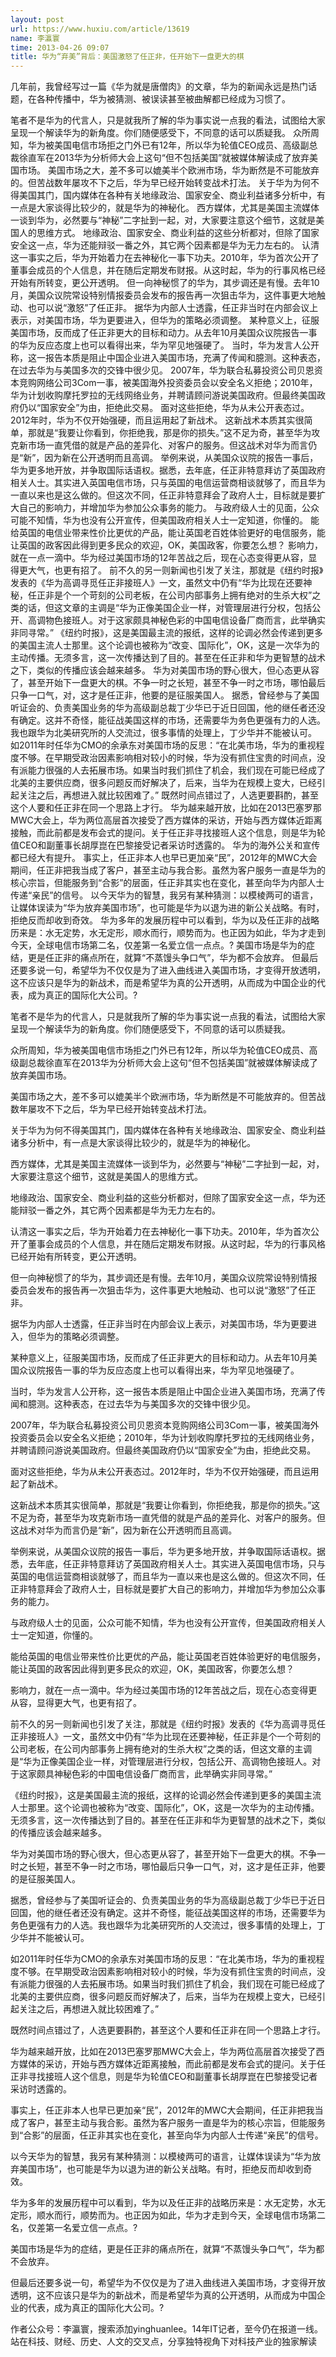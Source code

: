 ```yaml
---
layout: post
url: https://www.huxiu.com/article/13619
name: 李瀛寰
time: 2013-04-26 09:07
title: 华为“弃美”背后：美国激怒了任正非，任开始下一盘更大的棋
---
```

几年前，我曾经写过一篇《华为就是唐僧肉》的文章，华为的新闻永远是热门话题，在各种传播中，华为被猜测、被误读甚至被曲解都已经成为习惯了。

笔者不是华为的代言人，只是就我所了解的华为事实说一点我的看法，试图给大家呈现一个解读华为的新角度。你们随便感受下，不同意的话可以质疑我。 众所周知，华为被美国电信市场拒之门外已有12年，所以华为轮值CEO成员、高级副总裁徐直军在2013华为分析师大会上这句“但不包括美国”就被媒体解读成了放弃美国市场。 美国市场之大，差不多可以媲美半个欧洲市场，华为断然是不可能放弃的。但苦战数年屡攻不下之后，华为早已经开始转变战术打法。 关于华为为何不得美国其门，国内媒体在各种有关地缘政治、国家安全、商业利益诸多分析中，有一点是大家谈得比较少的，就是华为的神秘化。 西方媒体，尤其是美国主流媒体一谈到华为，必然要与“神秘”二字扯到一起，对，大家要注意这个细节，这就是美国人的思维方式。 地缘政治、国家安全、商业利益的这些分析都对，但除了国家安全这一点，华为还能辩驳一番之外，其它两个因素都是华为无力左右的。 认清这一事实之后，华为开始着力在去神秘化一事下功夫。2010年，华为首次公开了董事会成员的个人信息，并在随后定期发布财报。从这时起，华为的行事风格已经开始有所转变，更公开透明。 但一向神秘惯了的华为，其步调还是有慢。去年10月，美国众议院常设特别情报委员会发布的报告再一次狙击华为，这件事更大地触动、也可以说“激怒”了任正非。 据华为内部人士透露，任正非当时在内部会议上表示，对美国市场，华为更要进入，但华为的策略必须调整。 某种意义上，征服美国市场，反而成了任正非更大的目标和动力。从去年10月美国众议院报告一事的华为反应态度上也可以看得出来，华为罕见地强硬了。 当时，华为发言人公开称，这一报告本质是阻止中国企业进入美国市场，充满了传闻和臆测。这种表态，在过去华为与美国多次的交锋中很少见。 2007年，华为联合私募投资公司贝恩资本竞购网络公司3Com一事，被美国海外投资委员会以安全名义拒绝；2010年，华为计划收购摩托罗拉的无线网络业务，并聘请顾问游说美国政府。但最终美国政府仍以“国家安全”为由，拒绝此交易。 面对这些拒绝，华为从未公开表态过。2012年时，华为不仅开始强硬，而且运用起了新战术。 这新战术本质其实很简单，那就是“我要让你看到，你拒绝我，那是你的损失。”这不足为奇，甚至华为攻克新市场一直凭借的就是产品的差异化、对客户的服务。但这战术对华为而言仍是“新”，因为新在公开透明而且高调。 举例来说，从美国众议院的报告一事后，华为更多地开放，并争取国际话语权。据悉，去年底，任正非特意拜访了英国政府相关人士。其实进入英国电信市场，只与英国的电信运营商相谈就够了，而且华为一直以来也是这么做的。但这次不同，任正非特意拜会了政府人士，目标就是要扩大自己的影响力，并增加华为参加公众事务的能力。 与政府级人士的见面，公众可能不知情，华为也没有公开宣传，但美国政府相关人士一定知道，你懂的。 能给英国的电信业带来性价比更优的产品，能让英国老百姓体验更好的电信服务，能让英国的政客因此得到更多民众的欢迎，OK，美国政客，你要怎么想？ 影响力，就在一点一滴中。华为经过美国市场的12年苦战之后，现在心态变得更从容，显得更大气，也更有招了。 前不久的另一则新闻也引发了关注，那就是《纽约时报》发表的《华为高调寻觅任正非接班人》一文，虽然文中仍有“华为比现在还要神秘，任正非是个一个苛刻的公司老板，在公司内部事务上拥有绝对的生杀大权”之类的话，但这文章的主调是“华为正像美国企业一样，对管理层进行分权，包括公开、高调物色接班人。对于这家颇具神秘色彩的中国电信设备厂商而言，此举确实非同寻常。” 《纽约时报》，这是美国最主流的报纸，这样的论调必然会传递到更多的美国主流人士那里。这个论调也被称为“改变、国际化”，OK，这是一次华为的主动传播。无须多言，这一次传播达到了目的。甚至在任正非和华为更智慧的战术之下，类似的传播应该会越来越多。 华为对美国市场的野心很大，但心态更从容了，甚至开始下一盘更大的棋。不争一时之长短，甚至不争一时之市场，哪怕最后只争一口气，对，这才是任正非，他要的是征服美国人。 据悉，曾经参与了美国听证会的、负责美国业务的华为高级副总裁丁少华已于近日回国，他的继任者还没有确定。这并不奇怪，能征战美国这样的市场，还需要华为务色更强有力的人选。我也跟华为北美研究所的人交流过，很多事情的处理上，丁少华并不能被认可。 如2011年时任华为CMO的余承东对美国市场的反思：“在北美市场，华为的重视程度不够。在早期受政治因素影响相对较小的时候，华为没有抓住宝贵的时间点，没有派能力很强的人去拓展市场。如果当时我们抓住了机会，我们现在可能已经成了北美的主要供应商，很多问题反而好解决了，后来，当华为在规模上变大，已经引起关注之后，再想进入就比较困难了。” 既然时间点错过了，人选更要斟酌，甚至这个人要和任正非在同一个思路上才行。 华为越来越开放，比如在2013巴塞罗那MWC大会上，华为两位高层首次接受了西方媒体的采访，开始与西方媒体近距离接触，而此前都是发布会式的提问。关于任正非寻找接班人这个信息，则是华为轮值CEO和副董事长胡厚崑在巴黎接受记者采访时透露的。 华为的海外公关和宣传都已经大有提升。 事实上，任正非本人也早已更加亲“民”，2012年的MWC大会期间，任正非把我当成了客户，甚至主动与我合影。虽然为客户服务一直是华为的核心宗旨，但能服务到“合影”的层面，任正非其实也在变化，甚至向华为内部人士传递“亲民”的信号。 以今天华为的智慧，我另有某种猜测：以模棱两可的语言，让媒体误读为“华为放弃美国市场”，也可能是华为以退为进的新公关战略。有时，拒绝反而却收到奇效。 华为多年的发展历程中可以看到，华为以及任正非的战略历来是：水无定势，水无定形，顺水而行，顺势而为。也正因为如此，华为才走到今天，全球电信市场第二名，仅差第一名爱立信一点点。? 美国市场是华为的症结，更是任正非的痛点所在，就算“不蒸馒头争口气”，华为都不会放弃。 但最后还要多说一句，希望华为不仅仅是为了进入曲线进入美国市场，才变得开放透明，这不应该只是华为的新战术，而是希望华为真的公开透明，从而成为中国企业的代表，成为真正的国际化大公司。?

笔者不是华为的代言人，只是就我所了解的华为事实说一点我的看法，试图给大家呈现一个解读华为的新角度。你们随便感受下，不同意的话可以质疑我。

众所周知，华为被美国电信市场拒之门外已有12年，所以华为轮值CEO成员、高级副总裁徐直军在2013华为分析师大会上这句“但不包括美国”就被媒体解读成了放弃美国市场。

美国市场之大，差不多可以媲美半个欧洲市场，华为断然是不可能放弃的。但苦战数年屡攻不下之后，华为早已经开始转变战术打法。

关于华为为何不得美国其门，国内媒体在各种有关地缘政治、国家安全、商业利益诸多分析中，有一点是大家谈得比较少的，就是华为的神秘化。

西方媒体，尤其是美国主流媒体一谈到华为，必然要与“神秘”二字扯到一起，对，大家要注意这个细节，这就是美国人的思维方式。

地缘政治、国家安全、商业利益的这些分析都对，但除了国家安全这一点，华为还能辩驳一番之外，其它两个因素都是华为无力左右的。

认清这一事实之后，华为开始着力在去神秘化一事下功夫。2010年，华为首次公开了董事会成员的个人信息，并在随后定期发布财报。从这时起，华为的行事风格已经开始有所转变，更公开透明。

但一向神秘惯了的华为，其步调还是有慢。去年10月，美国众议院常设特别情报委员会发布的报告再一次狙击华为，这件事更大地触动、也可以说“激怒”了任正非。

据华为内部人士透露，任正非当时在内部会议上表示，对美国市场，华为更要进入，但华为的策略必须调整。

某种意义上，征服美国市场，反而成了任正非更大的目标和动力。从去年10月美国众议院报告一事的华为反应态度上也可以看得出来，华为罕见地强硬了。

当时，华为发言人公开称，这一报告本质是阻止中国企业进入美国市场，充满了传闻和臆测。这种表态，在过去华为与美国多次的交锋中很少见。

2007年，华为联合私募投资公司贝恩资本竞购网络公司3Com一事，被美国海外投资委员会以安全名义拒绝；2010年，华为计划收购摩托罗拉的无线网络业务，并聘请顾问游说美国政府。但最终美国政府仍以“国家安全”为由，拒绝此交易。

面对这些拒绝，华为从未公开表态过。2012年时，华为不仅开始强硬，而且运用起了新战术。

这新战术本质其实很简单，那就是“我要让你看到，你拒绝我，那是你的损失。”这不足为奇，甚至华为攻克新市场一直凭借的就是产品的差异化、对客户的服务。但这战术对华为而言仍是“新”，因为新在公开透明而且高调。

举例来说，从美国众议院的报告一事后，华为更多地开放，并争取国际话语权。据悉，去年底，任正非特意拜访了英国政府相关人士。其实进入英国电信市场，只与英国的电信运营商相谈就够了，而且华为一直以来也是这么做的。但这次不同，任正非特意拜会了政府人士，目标就是要扩大自己的影响力，并增加华为参加公众事务的能力。

与政府级人士的见面，公众可能不知情，华为也没有公开宣传，但美国政府相关人士一定知道，你懂的。

能给英国的电信业带来性价比更优的产品，能让英国老百姓体验更好的电信服务，能让英国的政客因此得到更多民众的欢迎，OK，美国政客，你要怎么想？

影响力，就在一点一滴中。华为经过美国市场的12年苦战之后，现在心态变得更从容，显得更大气，也更有招了。

前不久的另一则新闻也引发了关注，那就是《纽约时报》发表的《华为高调寻觅任正非接班人》一文，虽然文中仍有“华为比现在还要神秘，任正非是个一个苛刻的公司老板，在公司内部事务上拥有绝对的生杀大权”之类的话，但这文章的主调是“华为正像美国企业一样，对管理层进行分权，包括公开、高调物色接班人。对于这家颇具神秘色彩的中国电信设备厂商而言，此举确实非同寻常。”

《纽约时报》，这是美国最主流的报纸，这样的论调必然会传递到更多的美国主流人士那里。这个论调也被称为“改变、国际化”，OK，这是一次华为的主动传播。无须多言，这一次传播达到了目的。甚至在任正非和华为更智慧的战术之下，类似的传播应该会越来越多。

华为对美国市场的野心很大，但心态更从容了，甚至开始下一盘更大的棋。不争一时之长短，甚至不争一时之市场，哪怕最后只争一口气，对，这才是任正非，他要的是征服美国人。

据悉，曾经参与了美国听证会的、负责美国业务的华为高级副总裁丁少华已于近日回国，他的继任者还没有确定。这并不奇怪，能征战美国这样的市场，还需要华为务色更强有力的人选。我也跟华为北美研究所的人交流过，很多事情的处理上，丁少华并不能被认可。

如2011年时任华为CMO的余承东对美国市场的反思：“在北美市场，华为的重视程度不够。在早期受政治因素影响相对较小的时候，华为没有抓住宝贵的时间点，没有派能力很强的人去拓展市场。如果当时我们抓住了机会，我们现在可能已经成了北美的主要供应商，很多问题反而好解决了，后来，当华为在规模上变大，已经引起关注之后，再想进入就比较困难了。”

既然时间点错过了，人选更要斟酌，甚至这个人要和任正非在同一个思路上才行。

华为越来越开放，比如在2013巴塞罗那MWC大会上，华为两位高层首次接受了西方媒体的采访，开始与西方媒体近距离接触，而此前都是发布会式的提问。关于任正非寻找接班人这个信息，则是华为轮值CEO和副董事长胡厚崑在巴黎接受记者采访时透露的。

事实上，任正非本人也早已更加亲“民”，2012年的MWC大会期间，任正非把我当成了客户，甚至主动与我合影。虽然为客户服务一直是华为的核心宗旨，但能服务到“合影”的层面，任正非其实也在变化，甚至向华为内部人士传递“亲民”的信号。

以今天华为的智慧，我另有某种猜测：以模棱两可的语言，让媒体误读为“华为放弃美国市场”，也可能是华为以退为进的新公关战略。有时，拒绝反而却收到奇效。

华为多年的发展历程中可以看到，华为以及任正非的战略历来是：水无定势，水无定形，顺水而行，顺势而为。也正因为如此，华为才走到今天，全球电信市场第二名，仅差第一名爱立信一点点。?

美国市场是华为的症结，更是任正非的痛点所在，就算“不蒸馒头争口气”，华为都不会放弃。

但最后还要多说一句，希望华为不仅仅是为了进入曲线进入美国市场，才变得开放透明，这不应该只是华为的新战术，而是希望华为真的公开透明，从而成为中国企业的代表，成为真正的国际化大公司。?

作者公众号：李瀛寰，搜索添加yinghuanlee。14年IT记者，至今仍在报道一线。站在科技、财经、历史、人文的交叉点，分享独特视角下对科技产业的独家解读

